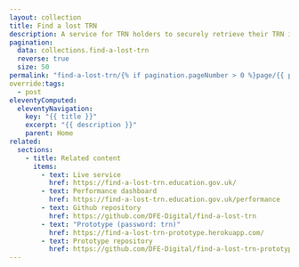 ```yaml
---
layout: collection
title: Find a lost TRN
description: A service for TRN holders to securely retrieve their TRN if they’ve lost it
pagination:
  data: collections.find-a-lost-trn
  reverse: true
  size: 50
permalink: "find-a-lost-trn/{% if pagination.pageNumber > 0 %}page/{{ pagination.pageNumber + 1 }}{% endif %}/"
override:tags:
  - post
eleventyComputed:
  eleventyNavigation:
    key: "{{ title }}"
    excerpt: "{{ description }}"
    parent: Home
related:
  sections:
    - title: Related content
      items:
        - text: Live service
          href: https://find-a-lost-trn.education.gov.uk/
        - text: Performance dashboard
          href: https://find-a-lost-trn.education.gov.uk/performance
        - text: Github repository
          href: https://github.com/DFE-Digital/find-a-lost-trn
        - text: "Prototype (password: trn)"
          href: https://find-a-lost-trn-prototype.herokuapp.com/
        - text: Prototype repository
          href: https://github.com/DFE-Digital/find-a-lost-trn-prototype
---
```

